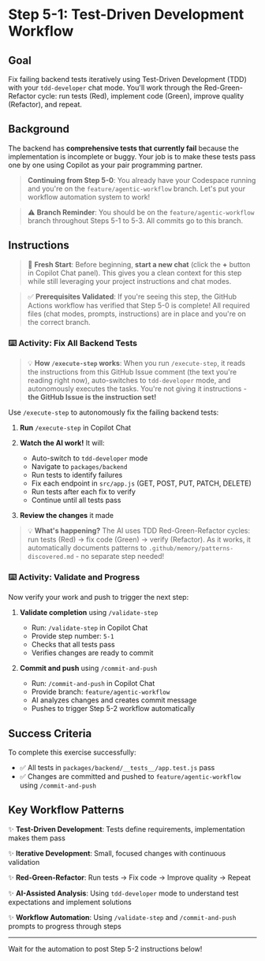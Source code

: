 # Step 5-1: Test-Driven Development Workflow

## Goal

Fix failing backend tests iteratively using Test-Driven Development (TDD) with your `tdd-developer` chat mode. You'll work through the Red-Green-Refactor cycle: run tests (Red), implement code (Green), improve quality (Refactor), and repeat.

## Background

The backend has **comprehensive tests that currently fail** because the implementation is incomplete or buggy. Your job is to make these tests pass one by one using Copilot as your pair programming partner.

> **Continuing from Step 5-0**: You already have your Codespace running and you're on the `feature/agentic-workflow` branch. Let's put your workflow automation system to work!

> ⚠️ **Branch Reminder**: You should be on the `feature/agentic-workflow` branch throughout Steps 5-1 to 5-3. All commits go to this branch.

## Instructions

> 🔄 **Fresh Start**: Before beginning, **start a new chat** (click the **+** button in Copilot Chat panel). This gives you a clean context for this step while still leveraging your project instructions and chat modes.

> ✅ **Prerequisites Validated**: If you're seeing this step, the GitHub Actions workflow has verified that Step 5-0 is complete! All required files (chat modes, prompts, instructions) are in place and you're on the correct branch.

### :keyboard: Activity: Fix All Backend Tests

> 💡 **How `/execute-step` works**: When you run `/execute-step`, it reads the instructions from this GitHub Issue comment (the text you're reading right now), auto-switches to `tdd-developer` mode, and autonomously executes the tasks. You're not giving it instructions - **the GitHub Issue is the instruction set!**

Use `/execute-step` to autonomously fix the failing backend tests:

1. **Run** `/execute-step` in Copilot Chat

2. **Watch the AI work!** It will:
   - Auto-switch to `tdd-developer` mode
   - Navigate to `packages/backend`
   - Run tests to identify failures
   - Fix each endpoint in `src/app.js` (GET, POST, PUT, PATCH, DELETE)
   - Run tests after each fix to verify
   - Continue until all tests pass

3. **Review the changes** it made

> 💡 **What's happening?** The AI uses TDD Red-Green-Refactor cycles: run tests (Red) → fix code (Green) → verify (Refactor). As it works, it automatically documents patterns to `.github/memory/patterns-discovered.md` - no separate step needed!

### :keyboard: Activity: Validate and Progress

Now verify your work and push to trigger the next step:

1. **Validate completion** using `/validate-step`
   - Run: `/validate-step` in Copilot Chat
   - Provide step number: `5-1`
   - Checks that all tests pass
   - Verifies changes are ready to commit

2. **Commit and push** using `/commit-and-push`
   - Run: `/commit-and-push` in Copilot Chat
   - Provide branch: `feature/agentic-workflow`
   - AI analyzes changes and creates commit message
   - Pushes to trigger Step 5-2 workflow automatically

## Success Criteria

To complete this exercise successfully:

- ✅ All tests in `packages/backend/__tests__/app.test.js` pass
- ✅ Changes are committed and pushed to `feature/agentic-workflow` using `/commit-and-push`

## Key Workflow Patterns

✨ **Test-Driven Development**: Tests define requirements, implementation makes them pass

✨ **Iterative Development**: Small, focused changes with continuous validation

✨ **Red-Green-Refactor**: Run tests → Fix code → Improve quality → Repeat

✨ **AI-Assisted Analysis**: Using `tdd-developer` mode to understand test expectations and implement solutions

✨ **Workflow Automation**: Using `/validate-step` and `/commit-and-push` prompts to progress through steps

---

Wait for the automation to post Step 5-2 instructions below!
